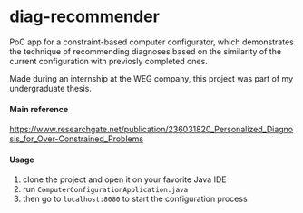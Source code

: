 # diag-recommender

PoC app for a constraint-based computer configurator, which demonstrates the technique of recommending diagnoses based on the similarity of the current configuration with previosly completed ones.

Made during an internship at the WEG company, this project was part of my undergraduate thesis.

#### Main reference
https://www.researchgate.net/publication/236031820_Personalized_Diagnosis_for_Over-Constrained_Problems

#### Usage

1. clone the project and open it on your favorite Java IDE
2. run ```ComputerConfigurationApplication.java```
3. then go to ```localhost:8080``` to start the configuration process
 
